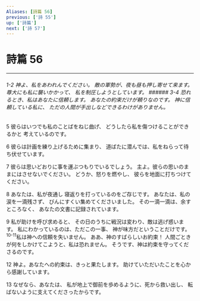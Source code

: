 ```yaml
---
Aliases: [詩篇 56]
previous: ['詩 55']
up: ['詩篇']
next: ['詩 57']
---
```

# 詩篇 56

***
###### 1-2 神よ、私をあわれんでください。 敵の軍勢が、夜も昼も押し寄せて来ます。 尊大にも私に襲いかかって、 私を制圧しようとしています。 ###### 3-4 恐れるとき、私はあなたに信頼します。 あなたの約束だけが頼りなのです。 神に信頼している私に、 ただの人間が手出しなどできるわけがありません。 



5 
彼らはいつでも私のことばをねじ曲げ、 どうしたら私を傷つけることができるかと 考えているのです。 



6 
彼らは計画を練り上げるために集まり、 道ばたに潜んでは、私をねらって待ち伏せています。 



7 
彼らは思いどおりに事を運ぶつもりでいるでしょう。 主よ。彼らの思いのままにはさせないでください。 どうか、怒りを燃やし、 彼らを地面に打ちつけてください。 



8 
あなたは、私が夜通し 寝返りを打っているのをご存じです。 あなたは、私の涙を一滴残さず、 びんにすくい集めてくださいました。 その一滴一滴は、余すところなく、 あなたの文書に記録されています。 



9 
私が助けを呼び求めると、 その日のうちに戦況は変わり、敵は逃げ惑います。 私にわかっているのは、ただこの一事、 神が味方だということだけです。 <sup class="versenum">10-11</sup>私は神への信頼を失いません。 ああ、神のすばらしいお約束！ 人間ごときが何をしかけてこようと、私は恐れません。 そうです、神は約束を守ってくださるのです。 



12 
神よ。あなたへの約束は、きっと果たします。 助けていただいたことを心から感謝しています。 



13 
なぜなら、あなたは、 私が地上で御前を歩めるように、死から救い出し、 転ばないように支えてくださったからです。
